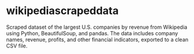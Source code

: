 # wikipediascrapeddata
Scraped dataset of the largest U.S. companies by revenue from Wikipedia using Python, BeautifulSoup, and pandas. The data includes company names, revenue, profits, and other financial indicators, exported to a clean CSV file.
